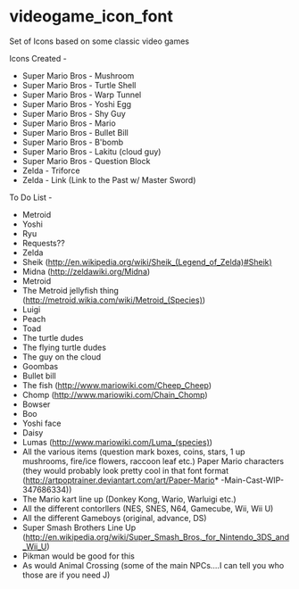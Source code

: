 videogame_icon_font
===================

Set of Icons based on some classic video games


Icons Created -

* Super Mario Bros - Mushroom
* Super Mario Bros - Turtle Shell
* Super Mario Bros - Warp Tunnel
* Super Mario Bros - Yoshi Egg
* Super Mario Bros - Shy Guy
* Super Mario Bros - Mario
* Super Mario Bros - Bullet Bill
* Super Mario Bros - B'bomb
* Super Mario Bros - Lakitu (cloud guy)
* Super Mario Bros - Question Block
* Zelda - Triforce
* Zelda - Link (Link to the Past w/ Master Sword)


To Do List -

* Metroid
* Yoshi
* Ryu
* Requests??
* Zelda
* Sheik (http://en.wikipedia.org/wiki/Sheik_(Legend_of_Zelda)#Sheik)
* Midna (http://zeldawiki.org/Midna)
* Metroid
* The Metroid jellyfish thing (http://metroid.wikia.com/wiki/Metroid_(Species))
* Luigi
* Peach
* Toad
* The turtle dudes
* The flying turtle dudes
* The guy on the cloud
* Goombas
* Bullet bill
* The fish (http://www.mariowiki.com/Cheep_Cheep)
* Chomp (http://www.mariowiki.com/Chain_Chomp)
* Bowser
* Boo
* Yoshi face
* Daisy
* Lumas (http://www.mariowiki.com/Luma_(species))
* All the various items (question mark boxes, coins, stars, 1 up mushrooms, fire/ice flowers, raccoon leaf etc.)
Paper Mario characters (they would probably look pretty cool in that font format (http://artpoptrainer.deviantart.com/art/Paper-Mario* -Main-Cast-WIP-347686334))
* The Mario kart line up (Donkey Kong, Wario, Warluigi etc.)
* All the different contorllers (NES, SNES, N64, Gamecube, Wii, Wii U)
* All the different Gameboys (original, advance, DS)
* Super Smash Brothers Line Up (http://en.wikipedia.org/wiki/Super_Smash_Bros._for_Nintendo_3DS_and_Wii_U)
* Pikman would be good for this
* As would Animal Crossing (some of the main NPCs….I can tell you who those are if you need J)